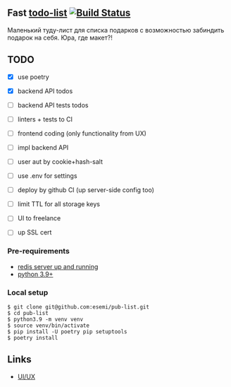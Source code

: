 Fast [todo-list](https://publist.esemi.ru/) [![Build Status](https://travis-ci.org/esemi/pub-list.svg?branch=master)](https://travis-ci.org/esemi/pub-list)
---

Маленький туду-лист для списка подарков с возможностью забиндить подарок на себя. Юра, где макет?!

TODO
---
- [x] use poetry
- [x] backend API todos
- [ ] backend API tests todos
- [ ] linters + tests to CI
 
- [ ] frontend coding (only functionality from UX)
- [ ] impl backend API

- [ ] user aut by cookie+hash-salt

- [ ] use .env for settings
- [ ] deploy by github CI (up server-side config too)

- [ ] limit TTL for all storage keys

- [ ] UI to freelance
- [ ] up SSL cert


### Pre-requirements
- [redis server up and running](https://redis.io/docs/getting-started/installation/)
- [python 3.9+](https://www.python.org/downloads/)

### Local setup
```shell
$ git clone git@github.com:esemi/pub-list.git
$ cd pub-list
$ python3.9 -m venv venv
$ source venv/bin/activate
$ pip install -U poetry pip setuptools
$ poetry install
```


Links
---
- [UI/UX](https://www.figma.com/file/z1taXmL6mSvkDak4I6eXRm/todo-list?node-id=90%3A410)
